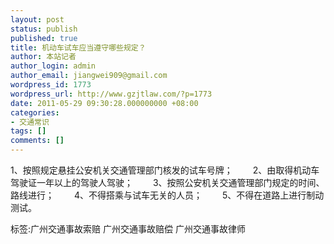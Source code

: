 ```yaml
---
layout: post
status: publish
published: true
title: 机动车试车应当遵守哪些规定？
author: 本站记者
author_login: admin
author_email: jiangwei909@gmail.com
wordpress_id: 1773
wordpress_url: http://www.gzjtlaw.com/?p=1773
date: 2011-05-29 09:30:28.000000000 +08:00
categories:
- 交通常识
tags: []
comments: []
---
```

1、按照规定悬挂公安机关交通管理部门核发的试车号牌； 　　2、由取得机动车驾驶证一年以上的驾驶人驾驶； 　　3、按照公安机关交通管理部门规定的时间、路线进行； 　　4、不得搭乘与试车无关的人员； 　　5、不得在道路上进行制动测试。 标签:广州交通事故索赔 广州交通事故赔偿 广州交通事故律师
